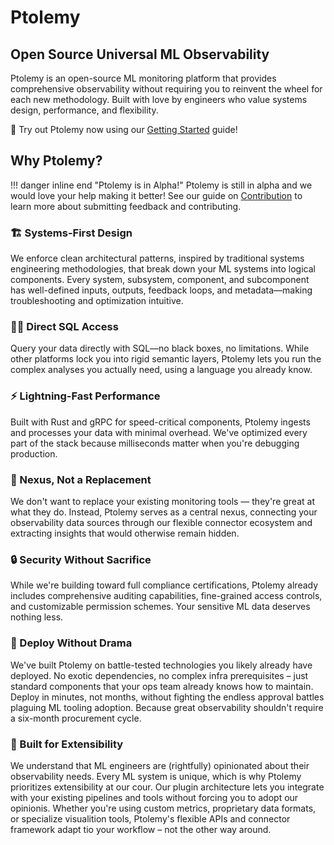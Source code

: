 # Ptolemy

## Open Source Universal ML Observability

Ptolemy is an open-source ML monitoring platform that provides comprehensive observability without requiring you to reinvent the wheel for each new methodology. Built with love by engineers who value systems design, performance, and flexibility.

:rocket: Try out Ptolemy now using our [Getting Started](getting_started/installation_docker_compose.md) guide!

## Why Ptolemy?

!!! danger inline end "Ptolemy is in Alpha!"
    Ptolemy is still in alpha and we would love your help making it better! See our guide on [Contribution](contributing/index.md) to learn more about submitting feedback and contributing.

### :building_construction: Systems-First Design
We enforce clean architectural patterns, inspired by traditional systems engineering methodologies, that break down your ML systems into logical components. Every system, subsystem, component, and subcomponent has well-defined inputs, outputs, feedback loops, and metadata—making troubleshooting and optimization intuitive.

### :woman_scientist: Direct SQL Access
Query your data directly with SQL—no black boxes, no limitations. While other platforms lock you into rigid semantic layers, Ptolemy lets you run the complex analyses you actually need, using a language you already know.

### :zap: Lightning-Fast Performance
Built with Rust and gRPC for speed-critical components, Ptolemy ingests and processes your data with minimal overhead. We've optimized every part of the stack because milliseconds matter when you're debugging production.

### :dart: Nexus, Not a Replacement
We don't want to replace your existing monitoring tools — they're great at what they do. Instead, Ptolemy serves as a central nexus, connecting your observability data sources through our flexible connector ecosystem and extracting insights that would otherwise remain hidden.

### :lock: Security Without Sacrifice
While we're building toward full compliance certifications, Ptolemy already includes comprehensive auditing capabilities, fine-grained access controls, and customizable permission schemes. Your sensitive ML data deserves nothing less.

### :rocket: Deploy Without Drama
We've built Ptolemy on battle-tested technologies you likely already have deployed. No exotic dependencies, no complex infra prerequisites – just standard components that your ops team already knows how to maintain. Deploy in minutes, not months, without fighting the endless approval battles plaguing ML tooling adoption. Because great observability shouldn't require a six-month procurement cycle.

### :jigsaw: Built for Extensibility
We understand that ML engineers are (rightfully) opinionated about their observability needs. Every ML system is unique, which is why Ptolemy prioritizes extensibility at our cour. Our plugin architecture lets you integrate with your existing pipelines and tools without forcing you to adopt our opinionis. Whether you're using custom metrics, proprietary data formats, or specialize visualition tools, Ptolemy's flexible APIs and connector framework adapt tio your workflow – not the other way around.
